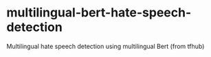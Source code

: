 # multilingual-bert-hate-speech-detection
Multilingual hate speech detection using multilingual Bert (from tfhub)
